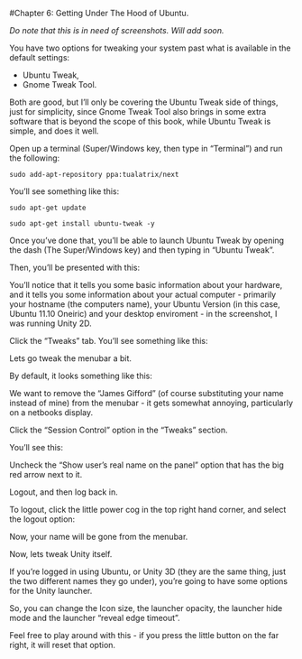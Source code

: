 #Chapter 6: Getting Under The Hood of Ubuntu.

*Do note that this is in need of screenshots. Will add soon.*

You have two options for tweaking your system past what is available in the default settings:

- Ubuntu Tweak, 
- Gnome Tweak Tool.
 
Both are good, but I’ll only be covering the Ubuntu Tweak side of things, just for simplicity, since Gnome Tweak Tool also brings in some extra software that is beyond the scope of this book, while Ubuntu Tweak is simple, and does it well.

Open up a terminal (Super/Windows key, then type in “Terminal”) and run the following:

`sudo add-apt-repository ppa:tualatrix/next`

You’ll see something like this:


`sudo apt-get update`

`sudo apt-get install ubuntu-tweak -y`

Once you’ve done that, you’ll be able to launch Ubuntu Tweak by opening the dash (The Super/Windows key) and then typing in “Ubuntu Tweak”.

Then, you’ll be presented with this:

You’ll notice that it tells you some basic information about your hardware, and it tells you some information about your actual computer - primarily your hostname (the computers name), your Ubuntu Version (in this case, Ubuntu 11.10 Oneiric) and your desktop enviroment - in the screenshot, I was running Unity 2D.

Click the “Tweaks” tab. You’ll see something like this:


Lets go tweak the menubar a bit.

By default, it looks something like this:


We want to remove the “James Gifford” (of course substituting your name instead of mine) from the menubar - it gets somewhat annoying, particularly on a netbooks display.

Click the “Session Control” option in the “Tweaks” section.

You’ll see this:


Uncheck the “Show user’s real name on the panel” option that has the big red arrow next to it.

Logout, and then log back in. 

To logout, click the little power cog in the top right hand corner, and select the logout option:


Now, your name will be gone from the menubar.



Now, lets tweak Unity itself.

If you’re logged in using Ubuntu, or Unity 3D (they are the same thing, just the two different names they go under), you’re going to have some options for the Unity launcher.


So, you can change the Icon size, the launcher opacity, the launcher hide mode and the launcher “reveal edge timeout”.

Feel free to play around with this - if you press the little button on the far right, it will reset that option.


































